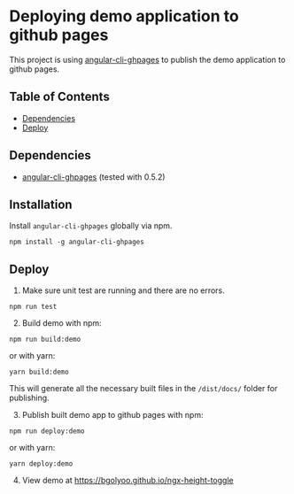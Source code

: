 # Deploying demo application to github pages

This project is using [angular-cli-ghpages](https://github.com/angular-schule/angular-cli-ghpages) to publish the demo application to github pages.

## Table of Contents

- [Dependencies](#dependencies)
- [Deploy](#deploy)

## Dependencies
* [angular-cli-ghpages](https://github.com/angular-schule/angular-cli-ghpages) (tested with 0.5.2)

## Installation
Install `angular-cli-ghpages` globally via npm.
```shell
npm install -g angular-cli-ghpages
```

## Deploy

1) Make sure unit test are running and there are no errors.
```shell
npm run test
```

2) Build demo with npm:
```shell
npm run build:demo
```
or with yarn:
```shell
yarn build:demo
```
This will generate all the necessary built files in the `/dist/docs/` folder for publishing.

3) Publish built demo app to github pages with npm:
```shell
npm run deploy:demo
```
or with yarn:
```shell
yarn deploy:demo
```

4) View demo at https://bgolyoo.github.io/ngx-height-toggle
